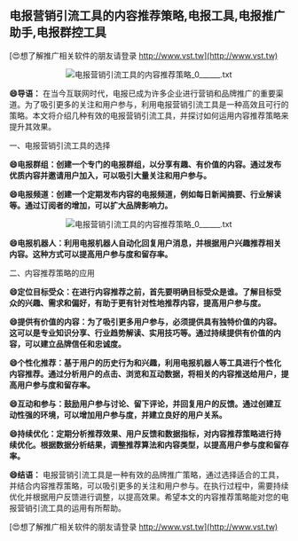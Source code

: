 ## **电报营销引流工具的内容推荐策略,电报工具,电报推广助手,电报群控工具**

[😍想了解推广相关软件的朋友请登录 http://www.vst.tw](http://www.vst.tw)

 <center><img src="https://vst.tw/MP4/tuiguang/png/3.png" alt="电报营销引流工具的内容推荐策略_0______.txt"></center>

**😄导语：**
在当今互联网时代，电报已成为许多企业进行营销和品牌推广的重要渠道。为了吸引更多的关注和用户参与，利用电报营销引流工具是一种高效且可行的策略。本文将介绍几种有效的电报营销引流工具，并探讨如何运用内容推荐策略来提升其效果。

一、电报营销引流工具的选择

**😄电报群组：创建一个专门的电报群组，以分享有趣、有价值的内容。通过发布优质内容并邀请用户加入，可以吸引大量关注和用户参与。**

**😄电报频道：创建一个定期发布内容的电报频道，例如每日新闻摘要、行业解读等。通过订阅者的增加，可以扩大品牌影响力。**

 <center><img src="https://vst.tw/MP4/tuiguang/png/0.png" alt="电报营销引流工具的内容推荐策略_0______.txt"></center>

**😄电报机器人：利用电报机器人自动化回复用户消息，并根据用户兴趣推荐相关内容。这种方式可以提高用户参与度和留存率。**

二、内容推荐策略的应用

**😄定位目标受众：在进行内容推荐之前，首先要明确目标受众是谁。了解目标受众的兴趣、需求和偏好，有助于更有针对性地推荐内容，提高用户参与度。**

**😄提供有价值的内容：为了吸引更多用户参与，必须提供具有独特价值的内容。这可以是专业知识分享、行业趋势解读、实用技巧等。通过持续提供有价值的内容，可以建立品牌信任和忠诚度。**

**😄个性化推荐：基于用户的历史行为和兴趣，利用电报机器人等工具进行个性化内容推荐。通过分析用户的点击、浏览和互动数据，将相关的内容推送给用户，提高用户参与度和留存率。**

**😄互动和参与：鼓励用户参与讨论、留下评论，并回复用户的反馈。通过创建互动性强的环境，可以增加用户参与度，并建立良好的用户关系。**

**😄持续优化：定期分析推荐效果、用户反馈和数据指标，对内容推荐策略进行持续优化。根据数据分析结果，调整推荐算法和内容类型，以提高用户参与度和留存率。**

**😄结语：**
电报营销引流工具是一种有效的品牌推广策略，通过选择适合的工具，并结合内容推荐策略，可以吸引更多的关注和用户参与。在执行过程中，需要持续优化并根据用户反馈进行调整，以提高效果。希望本文的内容推荐策略能对您的电报营销引流工具的运用有所帮助。

[😍想了解推广相关软件的朋友请登录 http://www.vst.tw](http://www.vst.tw)



